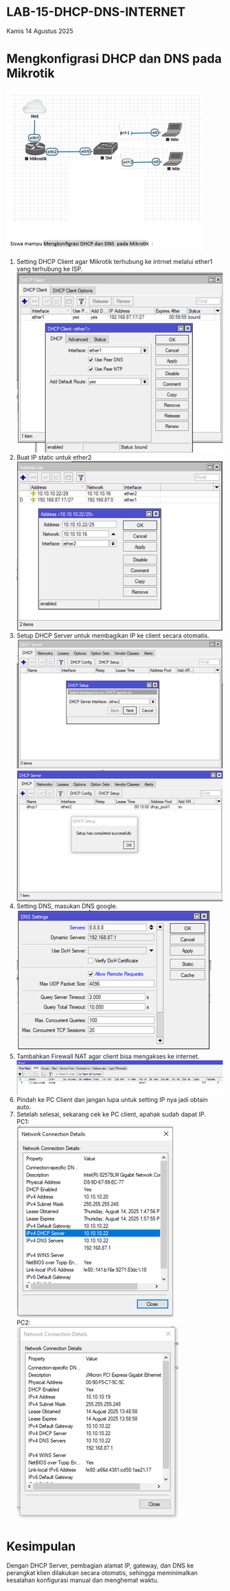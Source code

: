 # LAB-15-DHCP-DNS-INTERNET
Kamis 14 Agustus 2025  
  
# Mengkonfigrasi DHCP dan DNS  pada Mikrotik  
  ![topo](pppp.png)  

  1. Setting DHCP Client agar Mikrotik terhubung ke intrnet melalui ether1 yang terhubung ke ISP.  
![ada](client.PNG)  
  2. Buat IP static untuk ether2  
![dasd](addresses.PNG)  
  3. Setup DHCP Server untuk membagikan IP ke client secara otomatis.  
![wasd](server.PNG)  
![setup](beress.PNG)  
  5. Setting DNS, masukan DNS google.  
![qwerty](dns.PNG)  
  6. Tambahkan Firewall NAT agar client bisa mengakses ke internet.  
![sdfs](api.PNG)  
  7. Pindah ke PC Client dan jangan lupa untuk setting IP nya jadi obtain auto.  
  8. Setelah selesai, sekarang cek ke PC client, apahak sudah dapat IP.  
     PC1:  
     ![dkaiojasd](CLIENTTT.PNG)  
     PC2:  
     ![fnsushe](ahnafcb.PNG)  


# Kesimpulan
  Dengan DHCP Server, pembagian alamat IP, gateway, dan DNS ke perangkat klien dilakukan secara otomatis, sehingga meminimalkan kesalahan konfigurasi manual dan menghemat waktu.
